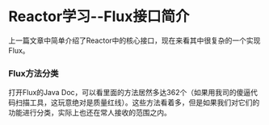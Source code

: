 # Reactor学习--Flux接口简介

上一篇文章中简单介绍了Reactor中的核心接口，现在来看其中很复杂的一个实现Flux。

### Flux方法分类

打开Flux的Java Doc，可以看里面的方法居然多达362个（如果用我司的傻逼代码扫描工具，这玩意绝对是质量红线）。这些方法看着多，但是如果我们对它们的功能进行分类，实际上也还在常人接收的范围之内。



